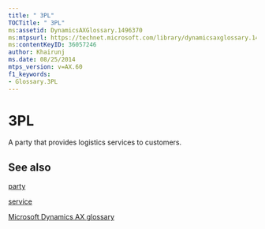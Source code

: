 ```yaml
---
title: " 3PL"
TOCTitle: " 3PL"
ms:assetid: DynamicsAXGlossary.1496370
ms:mtpsurl: https://technet.microsoft.com/library/dynamicsaxglossary.1496370(v=AX.60)
ms:contentKeyID: 36057246
author: Khairunj
ms.date: 08/25/2014
mtps_version: v=AX.60
f1_keywords:
- Glossary.3PL
---
```


# 3PL

A party that provides logistics services to customers. 

## See also

[party](https://technet.microsoft.com/library/hh208669\(v=ax.60\))

[service](service.md)

[Microsoft Dynamics AX glossary](glossary/microsoft-dynamics-ax-glossary.md)

  


